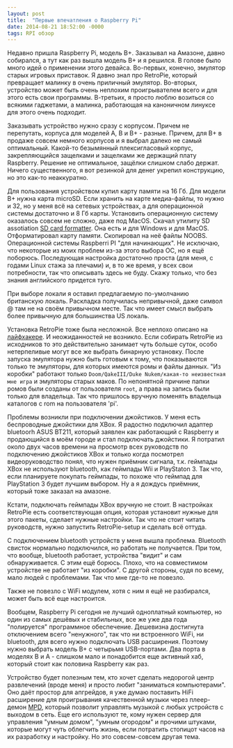 ```yaml
---
layout: post
title:  "Первые впечатления о Raspberry Pi"
date: 2014-08-21 18:52:00 -0000
tags: RPI обзор
---
```


Недавно пришла Raspberry Pi, модель B+. Заказывал на Амазоне, давно собирался, а тут как раз вышла модель B+ и я решился. В голове было много идей о применении этого девайса. Во-первых, конечно, эмулятор старых игровых приставок. Я давно знал про RetroPie, который превращает малинку в очень приличный эмулятор. Во-вторых, устройство может быть очень неплохим проигрывателем всего и для этого есть свои программы. В-третьих, я просто люблю возиться со всякими гаджетами, а малинка, работающая на каноничном линуксе для этого очень подходит.

Заказывать устройство нужно сразу с корпусом. Причем не перепутать, корпуса для моделей A, B и B+ - разные. Причем, для B+ в продаже совсем немного корпусов и я выбрал далеко не самый оптимальный. Какой-то безымянный плексигласовый корпус, закрепляющийся защелками и защелками же держащий плату Raspberry. Решение не оптимальное, защёлки слишком слабо держат. Ничего существенного, я вот резинкой для денег укрепил конструкцию, но это как-то неаккуратно.

Для пользования устройством купил карту памяти на 16 Гб. Для модели B+ нужна карта microSD. Если хранить на карте медиа-файлы, то нужно и 32, но у меня всё на сетевых устройствах, а для операционной системы достаточно и 8 Гб карты. Установить операционную систему оказалось совсем не сложно, даже под MacOS. Скачал утилиту SD assotiation [SD card formatter](https://www.sdcard.org/downloads/formatter_4/). Она есть и для Windows и для MacOS. Отформатировал карту памяти. Скопировал на неё файлы NOOBS. Операционной системы Raspberri PI "для начинающих". Не исключаю, что некоторые из моих проблем из-за этого выбора ОС, но я ещё поборюсь. Последующая настройка достаточно проста (для меня, с годами Linux стажа за плечами) и, в то же время, у всех свои потребности, так что описывать здесь не буду. Скажу только, что без знания английского придется туго.

При выборе локали я оставил предлагаемую по-умолчанию британскую локаль. Раскладка получилась непривычной, даже символ @ там не на своём привычном месте. Так что имеет смысл выбрать более привычную для большинства US локаль.

Установка RetroPie тоже была несложной. Все неплохо описано на [лайфхакере](http://lifehacker.com/how-to-turn-your-raspberry-pi-into-a-retro-game-console-498561192). И неожиданностей не возникло. Если собирать RetroPie из исходников то это действительно занимает чуть больше суток, особо нетерпеливые могут все же выбрать бинарную установку. После запуска эмулятора нужно быть готовым к тому, что показываются только те эмуляторы, для которых имеются ромы и файлы данных. "Из коробки" работают только `Doom/QakeIII/Duke Nukem/какая-то неизвестная мне игра` и эмуляторы старых маков. По непонятной причине папки ромов были созданы от пользователя `root`, а права на запись были только для владельца. Так что пришлось вручную поменять владельца каталогов с rom на пользователя 'pi'.

Проблемы возникли при подключении джойстиков. У меня есть беспроводные джойстики для XBox. Я радостно подключил адаптер bluetoorh ASUS BT211, который заявлен как работающий с Raspberry и продающийся в моём городе и стал подключать джойстики. Я потратил около двух часов времени на просмотр всех руководств по подключению джойстиков XBox и только когда посмотрел видеоруководство понял, что нужен приёмник сигнала, т.к. геймпады XBox не используют bluetooth, как геймпады Wii и PlayStaton 3. Так что, если планируете покупать геймпады, то похоже что геймпад для PlayStation 3 будет лучшим выбором. Ну а я дождусь приёмник, который тоже заказал на амазоне.

Кстати, подключать геймпады XBox вручную не стоит. В настройках RetroPie есть соответствующая опция, которая установит нужные для этого пакеты, сделает нужные настройки. Так что не стоит читать руководств, нужно запустить RetroPie-setup и сделать всё оттуда.

С подключением bluetooth устройств у меня вышла проблема. Bluetooth свисток нормально подключился, но работать не получается. При том, что вообще, bluetooth работает, устройства "видит" и сам обнаруживается. С этим ещё борюсь. Плохо, что на совместимом устройстве не работает "из коробки". С другой стороны, судя по всему, мало людей с проблемами. Так что мне где-то не повезло.

Также не повезло с WiFi модулем, хотя с ним я ещё не разбирался, может быть всё еще настроится.

Вообщем, Raspberry Pi сегодня не лучший одноплатный компьютер, но один из самых дешёвых и стабильных, все же уже два года "полируется" программное обеспечение. Дешевизна достигнута отключением всего "ненужного", так что ни встроенного WiFi, ни bluetooth, для всего нужно подключать USB расширения. Поэтому нужно выбрать модель B+ с четырьмя USB-портами. Два порта в моделях B и A - слишком мало и понадобится еще активный хаб, который стоит как половина Raspberry как раз.

Устройство будет полезным тем, кто хочет сделать недорогой центр развлечений (вроде меня) и просто любит "заниматься компьютерами". Оно даёт простор для апгрейдов, я уже думаю поставить HiFi расширение для проигрывания качественной музыки через плеер-демон [MPD](https://ru.wikipedia.org/wiki/Music_Player_Daemon), который позволит управлять музыкой с любых устройств с выходом в сеть. Еще его используют те, кому нужен сервер для управления "умным домом", "умным огородом" и прочими штуками, которые могут чуть облегчить жизнь, если потратить стопицот часов на их разработку и настройку. Но это совсем-совсем другая тема.